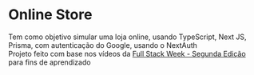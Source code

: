 # Online Store

Tem como objetivo simular uma loja online, usando TypeScript, Next JS, Prisma, com autenticação do Google, usando o NextAuth<br/>
Projeto feito com base nos vídeos da [Full Stack Week - Segunda Edição](https://www.youtube.com/playlist?list=PLm-VCNNTu3LnRn8aMr7Ojxro1bZdwvCvT) para fins de aprendizado
